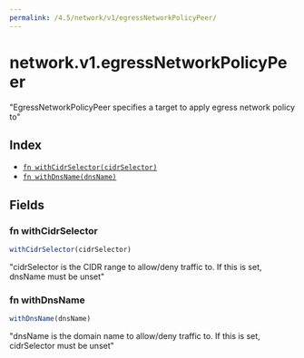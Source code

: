 ```yaml
---
permalink: /4.5/network/v1/egressNetworkPolicyPeer/
---
```


# network.v1.egressNetworkPolicyPeer

"EgressNetworkPolicyPeer specifies a target to apply egress network policy to"

## Index

* [`fn withCidrSelector(cidrSelector)`](#fn-withcidrselector)
* [`fn withDnsName(dnsName)`](#fn-withdnsname)

## Fields

### fn withCidrSelector

```ts
withCidrSelector(cidrSelector)
```

"cidrSelector is the CIDR range to allow/deny traffic to. If this is set, dnsName must be unset"

### fn withDnsName

```ts
withDnsName(dnsName)
```

"dnsName is the domain name to allow/deny traffic to. If this is set, cidrSelector must be unset"